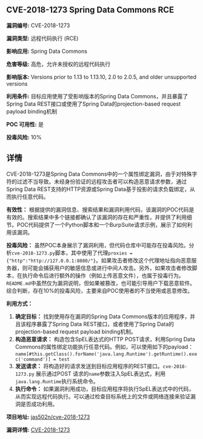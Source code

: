 ## CVE-2018-1273 Spring Data Commons RCE

**漏洞编号:** CVE-2018-1273

**漏洞类型:** 远程代码执行 (RCE)

**影响应用:** Spring Data Commons

**危害等级:** 高危，允许未授权的远程代码执行

**影响版本:** Versions prior to 1.13 to 1.13.10, 2.0 to 2.0.5, and older unsupported versions

**利用条件:** 目标应用使用了受影响版本的Spring Data Commons，并且暴露了Spring Data REST接口或使用了Spring Data的projection-based request payload binding机制

**POC 可用性:** 是

**投毒风险:** 10%

## 详情

CVE-2018-1273是Spring Data Commons中的一个属性绑定漏洞，由于对特殊字符的过滤不当导致。未经身份验证的远程攻击者可以构造恶意请求参数，通过Spring Data REST支持的HTTP资源或Spring Data基于投影的请求负载绑定，从而执行任意代码。

**有效性：**
根据提供的漏洞信息、搜索结果和漏洞利用代码，该漏洞的POC代码是有效的。搜索结果中多个链接都确认了该漏洞的存在和严重性，并提供了利用细节。POC代码提供了一个Python脚本和一个BurpSuite请求示例，展示了如何利用该漏洞。

**投毒风险：**
虽然POC本身展示了漏洞利用，但代码仓库中可能存在投毒风险。分析`cve-2018-1273.py`脚本，其中使用了代理`proxies = {"http":"http://127.0.0.1:8080/"}`。如果攻击者修改这个代理地址指向恶意服务器，则可能会捕获用户的敏感信息或进行中间人攻击。另外，如果攻击者修改脚本，在执行命令后进行额外的操作（例如上传恶意文件），也属于投毒行为。`README.md`中虽然仅为漏洞说明，但如果被篡改，也可能引导用户下载恶意软件。综合判断，存在10%的投毒风险，主要来自POC使用者的不当使用或恶意修改。

**利用方式：**
1.  **确定目标：** 找到使用存在漏洞的Spring Data Commons版本的应用程序，并且该程序暴露了Spring Data REST接口，或者使用了Spring Data的projection-based request payload binding机制。
2.  **构造恶意请求：** 构造包含SpEL表达式的HTTP POST请求，利用Spring Data Commons的属性绑定功能执行任意代码。例如，可以使用如下的payload：
    `name[#this.getClass().forName('java.lang.Runtime').getRuntime().exec('command')] = test`
3.  **发送请求：** 将构造好的请求发送到目标应用程序的REST接口。`cve-2018-1273.py` 展示通过POST 请求的`name`参数注入SpEL表达式，利用`java.lang.Runtime`执行系统命令。
4.  **执行命令：** 如果漏洞利用成功，目标应用程序将执行SpEL表达式中的代码，从而实现远程代码执行。可以通过检查目标系统上的文件或网络连接来验证漏洞是否成功利用。

**项目地址:** [jas502n/cve-2018-1273](https://github.com/jas502n/cve-2018-1273)

**漏洞详情:** [CVE-2018-1273](https://nvd.nist.gov/vuln/detail/CVE-2018-1273)